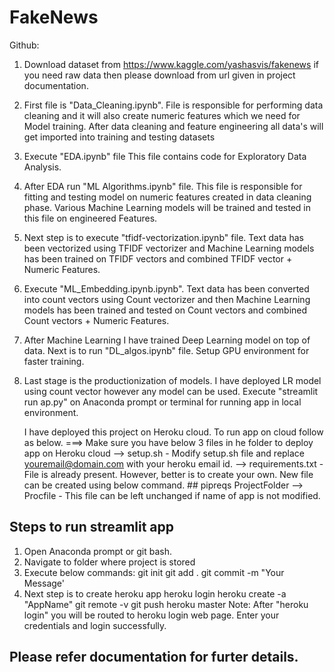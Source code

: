 # FakeNews

Github:

1. Download dataset from https://www.kaggle.com/yashasvis/fakenews 
	if you need raw data then please download from url given in project documentation.

2. First file is "Data_Cleaning.ipynb". 
	File is responsible for performing data cleaning and it will also create numeric features which we need for Model training. 
	After data cleaning and feature engineering all data's will get imported into training and testing datasets

3. Execute "EDA.ipynb" file
	This file contains code for Exploratory Data Analysis.

4. After EDA run "ML Algorithms.ipynb" file.
	This file is responsible for fitting and testing model on numeric features created in data cleaning phase.
	Various Machine Learning models will be trained and tested in this file on engineered Features.

5. Next step is to execute "tfidf-vectorization.ipynb" file.
	Text data has been vectorized using TFIDF vectorizer and Machine Learning models has been trained on TFIDF vectors and combined TFIDF vector + Numeric Features.

6. Execute "ML_Embedding.ipynb.ipynb".
	Text data has been converted into count vectors using Count vectorizer and then Machine Learning models has been trained and tested on Count vectors and combined Count vectors + Numeric Features.

7. After Machine Learning I have trained Deep Learning model on top of data. Next is to run "DL_algos.ipynb" file. Setup GPU environment for faster training.

8. Last stage is the productionization of models. I have deployed LR model using count vector however any model can be used.
	Execute "streamlit run ap.py" on Anaconda prompt or terminal for running app in local environment. 
	
	I have deployed this project on Heroku cloud. To run app on cloud follow as below.
===> Make sure you have below 3 files in he folder to deploy app on Heroku cloud
--> setup.sh - Modify setup.sh file and replace youremail@domain.com with your heroku email id.
--> requirements.txt - File is already present. However, better is to create your own.  New file can be created using below command.
						## pipreqs ProjectFolder
--> Procfile - This file can be left unchanged if name of app is not modified.


## Steps to run streamlit app
1. Open Anaconda prompt or git bash.
2. Navigate to folder where project is stored
3. Execute below commands:
		git init
		git add .
		git commit -m "Your Message'
3. Next step is to create heroku app
		heroku login
		heroku create -a "AppName"
		git remote -v
		git push heroku master
	Note: After "heroku login" you will be routed to heroku login web page. Enter your credentials and login successfully.
	
## Please refer documentation for furter details.
